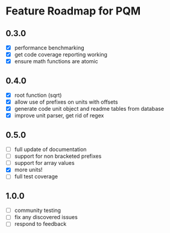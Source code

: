 Feature Roadmap for PQM
================================================================================

0.3.0
--------------------------------------------------------------------------------
- [x] performance benchmarking
- [x] get code coverage reporting working
- [x] ensure math functions are atomic

0.4.0
--------------------------------------------------------------------------------
- [x] root function (sqrt)
- [x] allow use of prefixes on units with offsets 
- [x] generate code unit object and readme tables from database
- [x] improve unit parser, get rid of regex

0.5.0
--------------------------------------------------------------------------------
- [ ] full update of documentation
- [ ] support for non bracketed prefixes 
- [ ] support for array values
- [x] more units!
- [ ] full test coverage

1.0.0
--------------------------------------------------------------------------------
- [ ] community testing
- [ ] fix any discovered issues
- [ ] respond to feedback